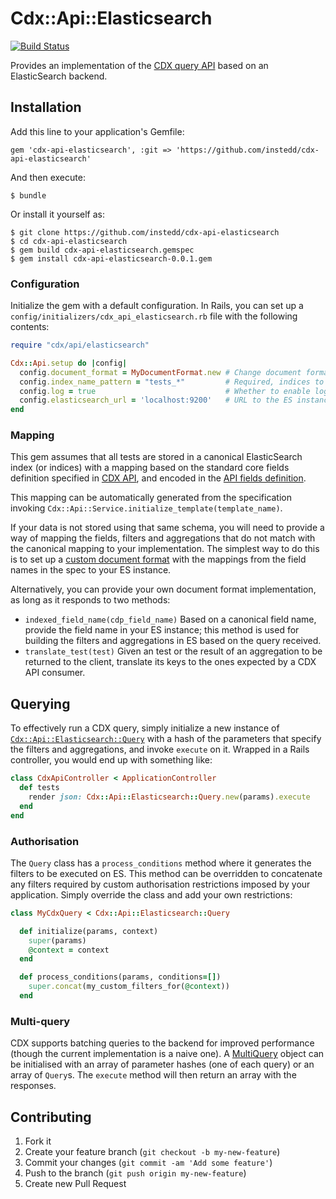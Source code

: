 # Cdx::Api::Elasticsearch

[![Build Status](https://travis-ci.org/instedd/cdx-api-elasticsearch.svg)](https://travis-ci.org/instedd/cdx-api-elasticsearch)

Provides an implementation of the [CDX query API](http://dxapi.org/#/query-events) based on an ElasticSearch backend.

## Installation

Add this line to your application's Gemfile:

    gem 'cdx-api-elasticsearch', :git => 'https://github.com/instedd/cdx-api-elasticsearch'

And then execute:

    $ bundle

Or install it yourself as:

    $ git clone https://github.com/instedd/cdx-api-elasticsearch
    $ cd cdx-api-elasticsearch
    $ gem build cdx-api-elasticsearch.gemspec
    $ gem install cdx-api-elasticsearch-0.0.1.gem

### Configuration

Initialize the gem with a default configuration. In Rails, you can set up a `config/initializers/cdx_api_elasticsearch.rb` file with the following contents:

```ruby
require "cdx/api/elasticsearch"

Cdx::Api.setup do |config|
  config.document_format = MyDocumentFormat.new # Change document format to use a custom class
  config.index_name_pattern = "tests_*"         # Required, indices to query in the ES instance
  config.log = true                             # Whether to enable logging for all queries
  config.elasticsearch_url = 'localhost:9200'   # URL to the ES instance
end
```

### Mapping

This gem assumes that all tests are stored in a canonical ElasticSearch index (or indices) with a mapping based on the standard core fields definition specified in [CDX API](http://dxapi.org/#/event-resource), and encoded in the [API fields definition](config/cdx_api_fields.yml).

This mapping can be automatically generated from the specification invoking `Cdx::Api::Service.initialize_template(template_name)`.

If your data is not stored using that same schema, you will need to provide a way of mapping the fields, filters and aggregations that do not match with the canonical mapping to your implementation. The simplest way to do this is to set up a [custom document format](lib/cdx/api/elasticsearch/custom_document_format.rb) with the mappings from the field names in the spec to your ES instance.

Alternatively, you can provide your own document format implementation, as long as it responds to two methods:

* `indexed_field_name(cdp_field_name)` Based on a canonical field name, provide the field name in your ES instance; this method is used for building the filters and aggregations in ES based on the query received.
* `translate_test(test)` Given an test or the result of an aggregation to be returned to the client, translate its keys to the ones expected by a CDX API consumer.

## Querying

To effectively run a CDX query, simply initialize a new instance of [`Cdx::Api::Elasticsearch::Query`](lib/cdx/api/elasticsearch/query.rb) with a hash of the parameters that specify the filters and aggregations, and invoke `execute` on it. Wrapped in a Rails controller, you would end up with something like:

```ruby
class CdxApiController < ApplicationController
  def tests
    render json: Cdx::Api::Elasticsearch::Query.new(params).execute
  end
end
```

### Authorisation

The `Query` class has a `process_conditions` method where it generates the filters to be executed on ES. This method can be overridden to concatenate any filters required by custom authorisation restrictions imposed by your application. Simply override the class and add your own restrictions:

```ruby
class MyCdxQuery < Cdx::Api::Elasticsearch::Query

  def initialize(params, context)
    super(params)
    @context = context
  end

  def process_conditions(params, conditions=[])
    super.concat(my_custom_filters_for(@context))
  end
```

### Multi-query

CDX supports batching queries to the backend for improved performance (though the current implementation is a naive one). A [MultiQuery](lib/cdx/api/elasticsearch/multi_query.rb) object can be initialised with an array of parameter hashes (one of each query) or an array of `Query`s. The `execute` method will then return an array with the responses.

## Contributing

1. Fork it
2. Create your feature branch (`git checkout -b my-new-feature`)
3. Commit your changes (`git commit -am 'Add some feature'`)
4. Push to the branch (`git push origin my-new-feature`)
5. Create new Pull Request
